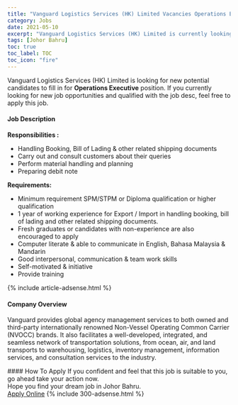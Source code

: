 ```yaml
---
title: "Vanguard Logistics Services (HK) Limited Vacancies Operations Executive" 
category: Jobs 
date: 2021-05-10 
excerpt: "Vanguard Logistics Services (HK) Limited is currently looking for suitable person to fill in the Operations Executive which based in Johor Bahru" 
tags: [Johor Bahru] 
toc: true 
toc_label: TOC 
toc_icon: "fire" 
--- 
```


<p>Vanguard Logistics Services (HK) Limited is looking for new potential candidates to fill in for <b>Operations Executive</b> position. If you currently looking for new job opportunities and qualified with the job desc, feel free to apply this job.
</p><div><div><h4>Job Description</h4></div><div><div><span><div><p><strong>Responsibilities :</strong></p><ul><li>Handling Booking, Bill of Lading &amp; other related shipping documents</li><li>Carry out and consult customers about their queries</li><li>Perform material handling and planning</li><li>Preparing debit note</li></ul><p><strong>Requirements:</strong></p><ul><li>Minimum requirement SPM/STPM or Diploma qualification or higher qualification</li><li>1 year of working experience for Export / Import in handling booking, bill of lading and other related shipping documents.</li><li>Fresh graduates or candidates with non-experience are also encouraged to apply</li><li>Computer literate &amp; able to communicate in English, Bahasa Malaysia &amp; Mandarin</li><li>Good interpersonal, communication &amp; team work skills</li><li>Self-motivated &amp; initiative</li><li>Provide training</li></ul></div></span></div></div></div> 
{% include article-adsense.html %} 
<div><div><h4>Company Overview</h4></div><div><div><span><div><p>Vanguard&#160;provides global agency management services to both owned and third-party internationally renowned Non-Vessel Operating Common Carrier (NVOCC) brands. It also facilitates a well-developed, integrated, and seamless network of transportation solutions, from ocean, air, and land transports to warehousing, logistics, inventory management, information services, and consultation services to the industry.</p></div></span></div></div></div> 
#### How To Apply 
If you confident and feel that this job is suitable to you, go ahead take your action now. <br/> 
Hope you find your dream job in Johor Bahru. <br/> 
<a href="https://www.jobstreet.com.my/en/job/operations-executive-4561998?jobId=jobstreet-my-job-4561998&" class="btn btn--info" target="_blank" rel="nofollow noopenner">Apply Online</a> 
{% include 300-adsense.html %} 
